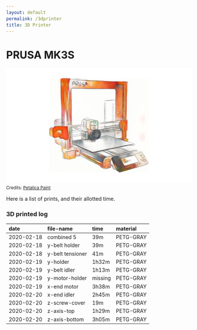 ```yaml
---
layout: default
permalink: /3dprinter
title: 3D Printer
---
```


# PRUSA MK3S

![prusa-sketch](/assets/img/pages/prusa-sketch.jpg)
<small>Credits: <a href="https://petalica-paint.pixiv.dev/index_en.html">Petalica Paint</a></small>


<!--## What is Prusa?

## Why Prusa?

I also had some experience using the machine, while building Malta International Airport Model.

## The assembly:
The printer is delivered in a box as a kit, and needs assembly. There are options to purchase it fully assembled, however it costs more. It is also a nice way to start understanding the printer.

It took a full-day to assemble, and you do need to assemble every little detail, including the extruder.

Here are some photographs during the built, taken every time the manual suggests taking Haribo Bears! (Included in the package)

I do not have photographs for the last steps, which included the assembly of electrical equipment.

After assembly, it only needed a calibration and started printing immediately.

Should you purchase one, I suggest that the first thing you'll print is parts for the printer itself. Some things may break (very unlikely to damage, but still good to have some extra parts). Attention: printing the extruder parts you will need PETG-BLACK and ideally from PRUSAMENT. I read this quite at a late stage, and I had already started printing my parts in PETG-GRAY. I selected the PETG-GRAY as I would keep a record for the parts that have been replaced, if any.-->

Here is a list of prints, and their allotted time.

### 3D printed log

|date | file-name        | time   | material |
|:-------------|:------------------|:------|:------|
|2020-02-18| combined 5 | 39m | PETG-GRAY
|2020-02-18| y-belt holder | 39m | PETG-GRAY
|2020-02-18| y-belt tensioner | 41m | PETG-GRAY
|2020-02-19| y-holder | 1h32m | PETG-GRAY
|2020-02-19| y-belt idler | 1h13m | PETG-GRAY
|2020-02-19| y-motor-holder | missing | PETG-GRAY
|2020-02-19| x-end motor | 3h38m | PETG-GRAY
|2020-02-20| x-end idler | 2h45m | PETG-GRAY
|2020-02-20| z-screw-cover | 19m | PETG-GRAY
|2020-02-20| z-axis-top | 1h29m | PETG-GRAY
|2020-02-20| z-axis-bottom | 3h05m | PETG-GRAY
